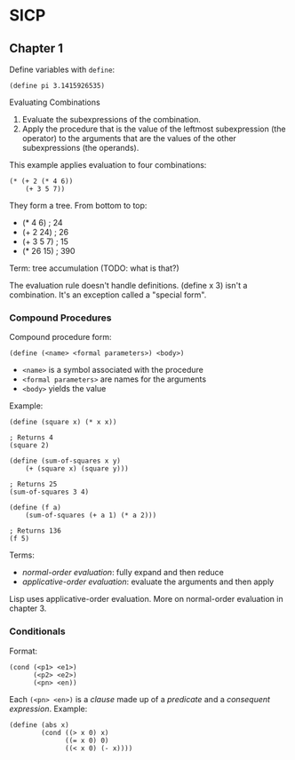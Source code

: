 SICP
====

## Chapter 1

Define variables with `define`:

	(define pi 3.1415926535)

Evaluating Combinations

1. Evaluate the subexpressions of the combination.
2. Apply the procedure that is the value of the leftmost subexpression (the operator) to the arguments that are the values of the other subexpressions (the operands).

This example applies evaluation to four combinations:

	(* (+ 2 (* 4 6))
		(+ 3 5 7))

They form a tree. From bottom to top:

* (* 4 6) ; 24
* (+ 2 24) ; 26
* (+ 3 5 7) ; 15
* (* 26 15) ; 390

Term: tree accumulation (TODO: what is that?)

The evaluation rule doesn't handle definitions. (define x 3) isn't a combination. It's an exception called a "special form".

### Compound Procedures

Compound procedure form:

	(define (<name> <formal parameters>) <body>)

* `<name>` is a symbol associated with the procedure
* `<formal parameters>` are names for the arguments
* `<body>` yields the value

Example:

	(define (square x) (* x x))

	; Returns 4
	(square 2)

	(define (sum-of-squares x y)
		(+ (square x) (square y)))

	; Returns 25
	(sum-of-squares 3 4)

	(define (f a)
		(sum-of-squares (+ a 1) (* a 2)))

	; Returns 136
	(f 5)
	
Terms:

* _normal-order evaluation_: fully expand and then reduce 
* _applicative-order evaluation_: evaluate the arguments and then apply

Lisp uses applicative-order evaluation. More on normal-order evaluation in chapter 3.

### Conditionals

Format:

    (cond (<p1> <e1>)
    	  (<p2> <e2>)
	  	  (<pn> <en))

Each `(<pn> <en>)` is a _clause_ made up of a _predicate_ and a _consequent expression_. Example:

    (define (abs x)
    	    (cond ((> x 0) x)
	    		  ((= x 0) 0)
		     	  ((< x 0) (- x))))

		  
